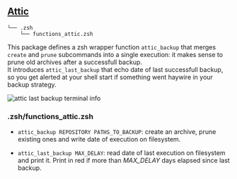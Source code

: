 ## [Attic](https://attic-backup.org/)

    └── .zsh
        └── functions_attic.zsh
        
This package defines a zsh wrapper function `attic_backup` that merges `create`
and `prune` subcommands into a single execution: it makes sense to prune old
archives after a successfull backup.  
It introduces `attic_last_backup` that echo date of last successfull backup, so
you get alerted at your shell start if something went haywire in your backup
strategy.

![attic last backup terminal info](https://dl.dropboxusercontent.com/u/1026715/github/_dotfiles/attic_prompt.png)

### .zsh/functions_attic.zsh

- `attic_backup REPOSITORY PATHS_TO_BACKUP`: create an archive, prune existing ones and
  write date of execution on filesystem.

- `attic_last_backup MAX_DELAY`: read date of last execution on filesystem and
  print it. Print in red if more than *MAX_DELAY* days elapsed since last
  backup.
